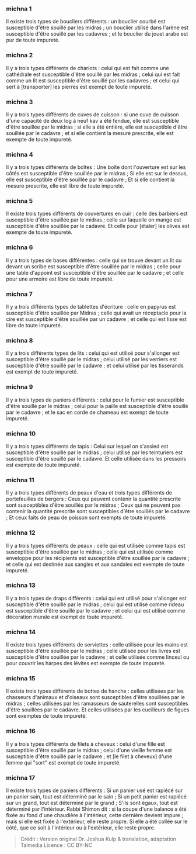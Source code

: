
### michna 1
Il existe trois types de boucliers différents : un bouclier courbé est susceptible d'être souillé par les midras ; un bouclier utilisé dans l'arène est susceptible d'être souillé par les cadavres ; et le bouclier du jouet arabe est pur de toute impureté.

### michna 2
Il y a trois types différents de chariots : celui qui est fait comme une cathédrale est susceptible d'être souillé par les midras ; celui qui est fait comme un lit est susceptible d'être souillé par les cadavres ; et celui qui sert à [transporter] les pierres est exempt de toute impureté.

### michna 3
Il y a trois types différents de cuves de cuisson : si une cuve de cuisson d'une capacité de deux log à neuf kav a été fendue, elle est susceptible d'être souillée par le midras ; si elle a été entière, elle est susceptible d'être souillée par le cadavre ; et si elle contient la mesure prescrite, elle est exempte de toute impureté.

### michna 4
Il y a trois types différents de boîtes : Une boîte dont l'ouverture est sur les côtés est susceptible d'être souillée par le midras ; Si elle est sur le dessus, elle est susceptible d'être souillée par le cadavre ; Et si elle contient la mesure prescrite, elle est libre de toute impureté.

### michna 5
Il existe trois types différents de couvertures en cuir : celle des barbiers est susceptible d'être souillée par le midras ; celle sur laquelle on mange est susceptible d'être souillée par le cadavre. Et celle pour [étaler] les olives est exempte de toute impureté.

### michna 6
Il y a trois types de bases différentes : celle qui se trouve devant un lit ou devant un scribe est susceptible d'être souillée par le midras ; celle pour une table d'appoint est susceptible d'être souillée par le cadavre ; et celle pour une armoire est libre de toute impureté.

### michna 7
Il y a trois différents types de tablettes d'écriture : celle en papyrus est susceptible d'être souillée par Midras ; celle qui avait un réceptacle pour la cire est susceptible d'être souillée par un cadavre ; et celle qui est lisse est libre de toute impureté.

### michna 8
Il y a trois différents types de lits : celui qui est utilisé pour s'allonger est susceptible d'être souillé par le midras ; celui utilisé par les verriers est susceptible d'être souillé par le cadavre ; et celui utilisé par les tisserands est exempt de toute impureté.

### michna 9
Il y a trois types de paniers différents : celui pour le fumier est susceptible d'être souillé par le midras ; celui pour la paille est susceptible d'être souillé par le cadavre ; et le sac en corde de chameau est exempt de toute impureté.

### michna 10
Il y a trois types différents de tapis : Celui sur lequel on s'assied est susceptible d'être souillé par le midras ; celui utilisé par les teinturiers est susceptible d'être souillé par le cadavre. Et celle utilisée dans les pressoirs est exempte de toute impureté.

### michna 11
Il y a trois types différents de peaux d'eau et trois types différents de portefeuilles de bergers : Ceux qui peuvent contenir la quantité prescrite sont susceptibles d'être souillés par le midras ; Ceux qui ne peuvent pas contenir la quantité prescrite sont susceptibles d'être souillés par le cadavre ; Et ceux faits de peau de poisson sont exempts de toute impureté.

### michna 12
Il y a trois types différents de peaux : celle qui est utilisée comme tapis est susceptible d'être souillée par le midras ; celle qui est utilisée comme enveloppe pour les récipients est susceptible d'être souillée par le cadavre ; et celle qui est destinée aux sangles et aux sandales est exempte de toute impureté.

### michna 13
Il y a trois types de draps différents : celui qui est utilisé pour s'allonger est susceptible d'être souillé par le midras ; celui qui est utilisé comme rideau est susceptible d'être souillé par le cadavre ; et celui qui est utilisé comme décoration murale est exempt de toute impureté.

### michna 14
Il existe trois types différents de serviettes : celle utilisée pour les mains est susceptible d'être souillée par le midras ; celle utilisée pour les livres est susceptible d'être souillée par le cadavre ; et celle utilisée comme linceul ou pour couvrir les harpes des lévites est exempte de toute impureté.

### michna 15
Il existe trois types différents de bottes de hanche : celles utilisées par les chasseurs d'animaux et d'oiseaux sont susceptibles d'être souillées par le midras ; celles utilisées par les ramasseurs de sauterelles sont susceptibles d'être souillées par le cadavre. Et celles utilisées par les cueilleurs de figues sont exemptes de toute impureté.

### michna 16
Il y a trois types différents de filets à cheveux : celui d'une fille est susceptible d'être souillé par le midras ; celui d'une vieille femme est susceptible d'être souillé par le cadavre ; et [le filet à cheveux] d'une femme qui "sort" est exempt de toute impureté.

### michna 17
Il existe trois types de paniers différents : Si un panier usé est rapiécé sur un panier sain, tout est déterminé par le sain ; Si un petit panier est rapiécé sur un grand, tout est déterminé par le grand ; S'ils sont égaux, tout est déterminé par l'intérieur. Rabbi Shimon dit : si la coupe d'une balance a été fixée au fond d'une chaudière à l'intérieur, cette dernière devient impure ; mais si elle est fixée à l'extérieur, elle reste propre. Si elle a été collée sur le côté, que ce soit à l'intérieur ou à l'extérieur, elle reste propre.

>Crédit : Version original Dr. Joshua Kulp & translation, adaptation Talmedia
>Licence : CC BY-NC